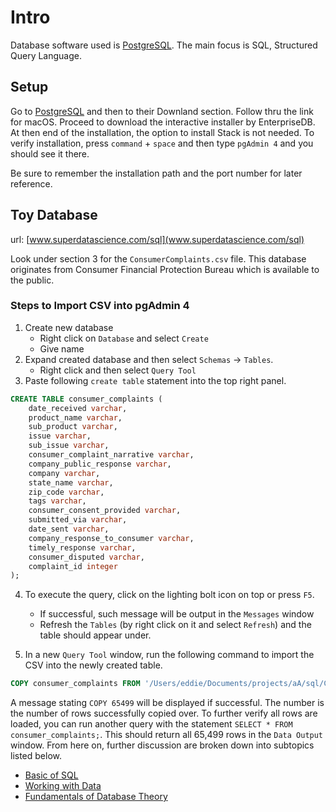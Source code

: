 # Intro

Database software used is [PostgreSQL](https://www.PostgreSQL.org). The main focus is SQL, Structured Query Language.

## Setup

Go to [PostgreSQL](https://www.PostgreSQL.org) and then to their Downland section. Follow thru the link for macOS. Proceed to download the interactive installer by EnterpriseDB. At then end of the installation, the option to install Stack is not needed. To verify installation, press `command` + `space` and then type `pgAdmin 4` and you should see it there.

Be sure to remember the installation path and the port number for later reference.

## Toy Database

url: [www.superdatascience.com/sql](www.superdatascience.com/sql)

Look under section 3 for the `ConsumerComplaints.csv` file. This database originates from Consumer Financial Protection Bureau which is available to the public.

### Steps to Import CSV into pgAdmin 4

1. Create new database
    * Right click on `Database` and select `Create`
    * Give name
2. Expand created database and then select `Schemas` -> `Tables`.
    * Right click and then select `Query Tool`
3. Paste following `create table` statement into the top right panel.

```sql
CREATE TABLE consumer_complaints (
    date_received varchar,
    product_name varchar,
    sub_product varchar,
    issue varchar,
    sub_issue varchar,
    consumer_complaint_narrative varchar,
    company_public_response varchar,
    company varchar,
    state_name varchar,
    zip_code varchar,
    tags varchar,
    consumer_consent_provided varchar,
    submitted_via varchar,
    date_sent varchar,
    company_response_to_consumer varchar,
    timely_response varchar,
    consumer_disputed varchar,
    complaint_id integer
);
```

4. To execute the query, click on the lighting bolt icon on top or press `F5`.
    * If successful, such message will be output in the `Messages` window
    * Refresh the `Tables` (by right click on it and select `Refresh`) and the table should appear under.

5. In a new `Query Tool` window, run the following command to import the CSV into the newly created table.

```sql
COPY consumer_complaints FROM '/Users/eddie/Documents/projects/aA/sql/ConsumerComplaints.csv' DELIMITER ',' CSV HEADER;
```

A message stating `COPY 65499` will be displayed if successful. The number is the number of rows successfully copied over. To further verify all rows are loaded, you can run another query with the statement `SELECT * FROM consumer_complaints;`. This should return all 65,499 rows in the `Data Output` window. From here on, further discussion are broken down into subtopics listed below.

* [Basic of SQL](./subs/basic.md)
* [Working with Data](./subs/data.md)
* [Fundamentals of Database Theory](./subs/theory.md)
